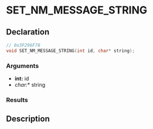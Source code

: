 # SET_NM_MESSAGE_STRING

## Declaration
```cpp
// 0x3F296F78
void SET_NM_MESSAGE_STRING(int id, char* string);
```

### Arguments
- **int:** id
- **char*:** string

### Results

## Description
